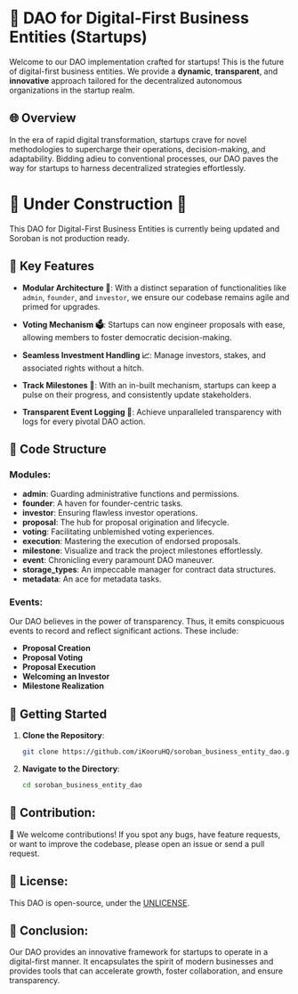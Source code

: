 # 🚀 DAO for Digital-First Business Entities (Startups)

Welcome to our DAO implementation crafted for startups! This is the future of digital-first business entities. We provide a **dynamic**, **transparent**, and **innovative** approach tailored for the decentralized autonomous organizations in the startup realm.

## 🌐 Overview

In the era of rapid digital transformation, startups crave for novel methodologies to supercharge their operations, decision-making, and adaptability. Bidding adieu to conventional processes, our DAO paves the way for startups to harness decentralized strategies effortlessly.

# 🚧 Under Construction 🚧

This DAO for Digital-First Business Entities is currently being updated and Soroban is not production ready.

## 🌟 Key Features

- **Modular Architecture 🧩**: With a distinct separation of functionalities like `admin`, `founder`, and `investor`, we ensure our codebase remains agile and primed for upgrades.
  
- **Voting Mechanism 🗳️**: Startups can now engineer proposals with ease, allowing members to foster democratic decision-making.

- **Seamless Investment Handling 📈**: Manage investors, stakes, and associated rights without a hitch.

- **Track Milestones 🏁**: With an in-built mechanism, startups can keep a pulse on their progress, and consistently update stakeholders.

- **Transparent Event Logging 📜**: Achieve unparalleled transparency with logs for every pivotal DAO action.

## 📂 Code Structure

### Modules:

- **admin**: Guarding administrative functions and permissions.
- **founder**: A haven for founder-centric tasks.
- **investor**: Ensuring flawless investor operations.
- **proposal**: The hub for proposal origination and lifecycle.
- **voting**: Facilitating unblemished voting experiences.
- **execution**: Mastering the execution of endorsed proposals.
- **milestone**: Visualize and track the project milestones effortlessly.
- **event**: Chronicling every paramount DAO maneuver.
- **storage_types**: An impeccable manager for contract data structures.
- **metadata**: An ace for metadata tasks.

### Events:

Our DAO believes in the power of transparency. Thus, it emits conspicuous events to record and reflect significant actions. These include:

- **Proposal Creation**
- **Proposal Voting**
- **Proposal Execution**
- **Welcoming an Investor**
- **Milestone Realization**

## 🚀 Getting Started

1. **Clone the Repository**:
   ```bash
   git clone https://github.com/iKooruHQ/soroban_business_entity_dao.git
   ```
2. **Navigate to the Directory**:
   ```bash
   cd soroban_business_entity_dao
   ```


## 🤝 Contribution:

🌟 We welcome contributions! If you spot any bugs, have feature requests, or want to improve the codebase, please open an issue or send a pull request.

## 📜 License:

This DAO is open-source, under the [UNLICENSE](LICENSE).

## 🎉 Conclusion:

Our DAO provides an innovative framework for startups to operate in a digital-first manner. It encapsulates the spirit of modern businesses and provides tools that can accelerate growth, foster collaboration, and ensure transparency.
